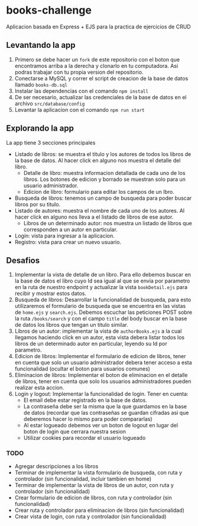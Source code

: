 # books-challenge
Aplicacion basada en Express + EJS para la practica de ejercicios de CRUD

## Levantando la app
1. Primero se debe hacer un `fork` de este repositorio con el boton que encontramos arriba a la derecha y clonarlo en tu computadora. Asi podras trabajar con tu propia version del repositorio.
2. Conectarse a MySQL y correr el script de creacion de la base de datos llamado `books-db.sql`
3. Instalar las dependencias con el comando `npm install`
4. De ser necesario, actualizar las credenciales de la base de datos en el archivo `src/database/config`
5. Levantar la aplicacion con el comando `npm run start`

## Explorando la app
La app tiene 3 secciones principales
* Listado de libros: se muestra el titulo y los autores de todos los libros de la base de datos. Al hacer click en alguno nos muestra el detalle del libro.
  * Detalle de libro: muestra informacion detallada de cada uno de los libros. Los botones de edicion y borrado se muestran solo para un usuario administrador.
  * Edicion de libro: formulario para editar los campos de un lbro.
* Busqueda de libros: tenemos un campo de busqueda para poder buscar libros por su titulo.
* Listado de autores: muestra el nombre de cada uno de los autores. Al hacer click en alguno nos lleva a el listado de libros de ese autor.
  * Libros de un determinado autor: nos muestra un listado de libros que corresponden a un autor en particular.
* Login: vista para ingresar a la aplicacion.
* Registro: vista para crear un nuevo usuario. 

## Desafios
1. Implementar la vista de detalle de un libro. Para ello debemos buscar en la base de datos el libro cuyo Id sea igual al que se envia por parametro en la ruta de nuestro endpoint y actualizar la vista `bookDetail.ejs` para recibir y mostrar estos datos.
2. Busqueda de libros: Desarrollar la funcionalidad de busqueda, para esto utilizaremos el formulario de busqueda que se encuentra en las vistas de `home.ejs` y `search.ejs`. Debemos escuchar las peticiones POST sobre la ruta `/books/search` y con el campo `title` del body buscar en la base de datos los libros que tengan un titulo similar.
3. Libros de un autor: implementar la vista de `authorBooks.ejs` a la cual llegamos haciendo click en un autor, esta vista debera listar todos los libros de un determinado autor en particular, leyendo su Id por parametro.
4. Edicion de libros: Implementar el formulario de edicion de libros, tener en cuenta que solo un usuario administrador debera tener acceso a esta funcionalidad (ocultar el boton para usuarios comunes)
5. Eliminacion de libros: Implementar el boton de eliminacion en el detalle de libros, tener en cuenta que solo los usuarios administradores pueden realizar esta accion.
6. Login y logout: Implementar la funcionalidad de login. Tener en cuenta:
   - El email debe estar registrado en la base de datos.
   - La contraseña debe ser la misma que la que guardamos en la base de datos (recordar que las contraseñas se guardan cifradas asi que deberemos hacer lo mismo para poder compararlas)
   - Al estar logueado debemos ver un boton de logout en lugar del boton de login que cerrara nuestra sesion
   - Utilizar cookies para recordar el usuario logueado


### TODO
- Agregar descripciones a los libros
- Terminar de implementar la vista formulario de busqueda, con ruta y controlador (sin funcionalidad, incluir tambien en home)
- Terminar de implementar la vista de libros de un autor, con ruta y controlador (sin funcionalidad)
- Crear formulario de edicion de libros, con ruta y controlador (sin funcionalidad)
- Crear ruta y controlador para eliminacion de libros (sin funcionalidad)
- Crear vista de login, con ruta y controlador (sin funcionalidad)